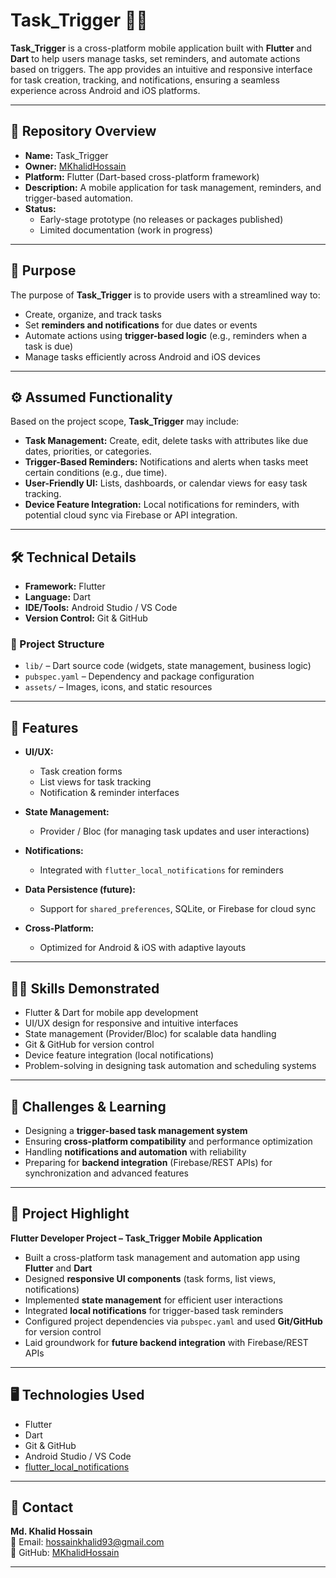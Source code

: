 # Task_Trigger 📅⏰

**Task_Trigger** is a cross-platform mobile application built with **Flutter** and **Dart** to help users manage tasks, set reminders, and automate actions based on triggers. The app provides an intuitive and responsive interface for task creation, tracking, and notifications, ensuring a seamless experience across Android and iOS platforms.

---

## 📂 Repository Overview

- **Name:** Task_Trigger  
- **Owner:** [MKhalidHossain](https://github.com/MKhalidHossain)  
- **Platform:** Flutter (Dart-based cross-platform framework)  
- **Description:** A mobile application for task management, reminders, and trigger-based automation.  
- **Status:**  
  - Early-stage prototype (no releases or packages published)  
  - Limited documentation (work in progress)  

---

## 🎯 Purpose

The purpose of **Task_Trigger** is to provide users with a streamlined way to:  
- Create, organize, and track tasks  
- Set **reminders and notifications** for due dates or events  
- Automate actions using **trigger-based logic** (e.g., reminders when a task is due)  
- Manage tasks efficiently across Android and iOS devices  

---

## ⚙️ Assumed Functionality

Based on the project scope, **Task_Trigger** may include:  

- **Task Management:** Create, edit, delete tasks with attributes like due dates, priorities, or categories.  
- **Trigger-Based Reminders:** Notifications and alerts when tasks meet certain conditions (e.g., due time).  
- **User-Friendly UI:** Lists, dashboards, or calendar views for easy task tracking.  
- **Device Feature Integration:** Local notifications for reminders, with potential cloud sync via Firebase or API integration.  

---

## 🛠️ Technical Details

- **Framework:** Flutter  
- **Language:** Dart  
- **IDE/Tools:** Android Studio / VS Code  
- **Version Control:** Git & GitHub  

### 📁 Project Structure
- `lib/` – Dart source code (widgets, state management, business logic)  
- `pubspec.yaml` – Dependency and package configuration  
- `assets/` – Images, icons, and static resources  

---

## 🌟 Features

- **UI/UX:**  
  - Task creation forms  
  - List views for task tracking  
  - Notification & reminder interfaces  

- **State Management:**  
  - Provider / Bloc (for managing task updates and user interactions)  

- **Notifications:**  
  - Integrated with `flutter_local_notifications` for reminders  

- **Data Persistence (future):**  
  - Support for `shared_preferences`, SQLite, or Firebase for cloud sync  

- **Cross-Platform:**  
  - Optimized for Android & iOS with adaptive layouts  

---

## 🧑‍💻 Skills Demonstrated

- Flutter & Dart for mobile app development  
- UI/UX design for responsive and intuitive interfaces  
- State management (Provider/Bloc) for scalable data handling  
- Git & GitHub for version control  
- Device feature integration (local notifications)  
- Problem-solving in designing task automation and scheduling systems  

---

## 🚀 Challenges & Learning

- Designing a **trigger-based task management system**  
- Ensuring **cross-platform compatibility** and performance optimization  
- Handling **notifications and automation** with reliability  
- Preparing for **backend integration** (Firebase/REST APIs) for synchronization and advanced features  

---

## 📌 Project Highlight

**Flutter Developer Project – Task_Trigger Mobile Application**  
- Built a cross-platform task management and automation app using **Flutter** and **Dart**  
- Designed **responsive UI components** (task forms, list views, notifications)  
- Implemented **state management** for efficient user interactions  
- Integrated **local notifications** for trigger-based task reminders  
- Configured project dependencies via `pubspec.yaml` and used **Git/GitHub** for version control  
- Laid groundwork for **future backend integration** with Firebase/REST APIs  

---

## 🖥️ Technologies Used

- Flutter  
- Dart  
- Git & GitHub  
- Android Studio / VS Code  
- [flutter_local_notifications](https://pub.dev/packages/flutter_local_notifications)  

---

## 📧 Contact

**Md. Khalid Hossain**  
📩 Email: hossainkhalid93@gmail.com  
🔗 GitHub: [MKhalidHossain](https://github.com/MKhalidHossain)  

---
